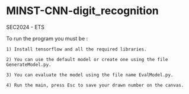 # MINST-CNN-digit_recognition

SEC2024 - ETS

To run the program you must be :
   
    1) Install tensorflow and all the required libraries.

    2) You can use the default model or create one using the file GenerateModel.py.

    3) You can evaluate the model using the file name EvalModel.py.

    4) Run the main, press Esc to save your drawn number on the canvas.
